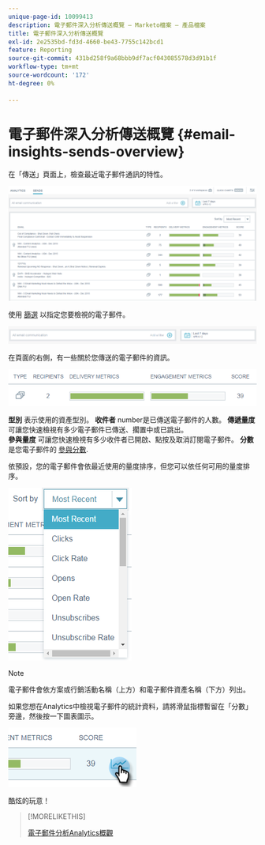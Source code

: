 ```yaml
---
unique-page-id: 10099413
description: 電子郵件深入分析傳送概覽 — Marketo檔案 — 產品檔案
title: 電子郵件深入分析傳送概覽
exl-id: 2e2535bd-fd3d-4660-be43-7755c142bcd1
feature: Reporting
source-git-commit: 431bd258f9a68bbb9df7acf043085578d3d91b1f
workflow-type: tm+mt
source-wordcount: '172'
ht-degree: 0%

---
```


# 電子郵件深入分析傳送概覽 {#email-insights-sends-overview}

在「傳送」頁面上，檢查最近電子郵件通訊的特性。

![](assets/one.png)

使用 [篩選](/help/marketo/product-docs/reporting/email-insights/filtering-in-email-insights.md) 以指定您要檢視的電子郵件。

![](assets/filtering.png)

在頁面的右側，有一些關於您傳送的電子郵件的資訊。

![](assets/two-1.png)

**型別** 表示使用的資產型別。
**收件者** number是已傳送電子郵件的人數。
**傳遞量度** 可讓您快速檢視有多少電子郵件已傳送、擱置中或已跳出。\
**參與量度** 可讓您快速檢視有多少收件者已開啟、點按及取消訂閱電子郵件。
**分數** 是您電子郵件的 [參與分數](/help/marketo/product-docs/email-marketing/drip-nurturing/reports-and-notifications/understanding-the-engagement-score.md).

依預設，您的電子郵件會依最近使用的量度排序，但您可以依任何可用的量度排序。

![](assets/three-1.png)

>[!NOTE]
>
>電子郵件會依方案或行銷活動名稱（上方）和電子郵件資產名稱（下方）列出。

如果您想在Analytics中檢視電子郵件的統計資料，請將滑鼠指標暫留在「分數」旁邊，然後按一下圖表圖示。

![](assets/five.png)

酷炫的玩意！

>[!MORELIKETHIS]
>
>[電子郵件分析Analytics概觀](/help/marketo/product-docs/reporting/email-insights/email-insights-analytics-overview.md)
